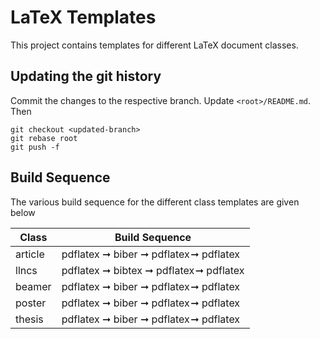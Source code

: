 # LaTeX Templates
This project contains templates for different LaTeX document classes.

## Updating the git history
Commit the changes to the respective branch.
Update `<root>/README.md`.
Then
```
git checkout <updated-branch>
git rebase root
git push -f
```

## Build Sequence
The various build sequence for the different class templates are given below

| Class | Build Sequence |
| ----------- | ----------- |
| article | pdflatex ➞ biber ➞ pdflatex ➞ pdflatex |
| llncs | pdflatex ➞ bibtex ➞ pdflatex ➞ pdflatex |
| beamer | pdflatex ➞ biber ➞ pdflatex ➞ pdflatex |
| poster | pdflatex ➞ biber ➞ pdflatex ➞ pdflatex |
| thesis | pdflatex ➞ biber ➞ pdflatex ➞ pdflatex |